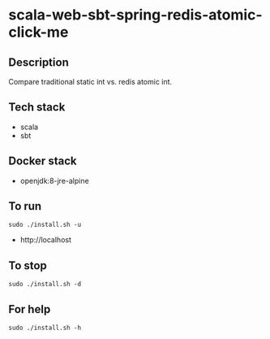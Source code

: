 # scala-web-sbt-spring-redis-atomic-click-me

## Description
Compare traditional static int vs.
redis atomic int.

## Tech stack
- scala
- sbt

## Docker stack
- openjdk:8-jre-alpine

## To run
`sudo ./install.sh -u`
- http://localhost

## To stop
`sudo ./install.sh -d`

## For help
`sudo ./install.sh -h`

